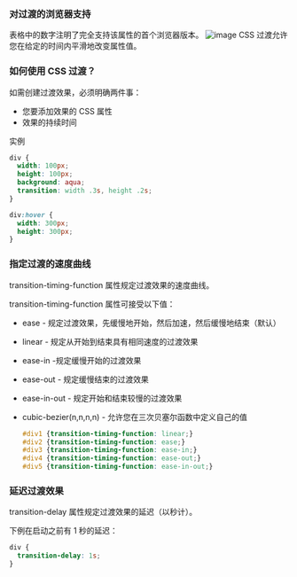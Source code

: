 ### 对过渡的浏览器支持

表格中的数字注明了完全支持该属性的首个浏览器版本。
![image](https://note.youdao.com/yws/public/resource/c99ad8ee8977e056429a6768b07877cb/WEB998c28b0c3a66578b0bf0cb93f3ee811/WEBRESOURCE12c08b35243363422d1da581b9bfd966?ynotemdtimestamp=1656685941051)
CSS 过渡允许您在给定的时间内平滑地改变属性值。

### 如何使用 CSS 过渡？

如需创建过渡效果，必须明确两件事：

- 您要添加效果的 CSS 属性
- 效果的持续时间

实例

```css
div {
  width: 100px;
  height: 100px;
  background: aqua;
  transition: width .3s, height .2s;
}

div:hover {
  width: 300px;
  height: 300px;
}
```

### 指定过渡的速度曲线

transition-timing-function 属性规定过渡效果的速度曲线。

transition-timing-function 属性可接受以下值：

- ease - 规定过渡效果，先缓慢地开始，然后加速，然后缓慢地结束（默认）
- linear - 规定从开始到结束具有相同速度的过渡效果
- ease-in -规定缓慢开始的过渡效果
- ease-out - 规定缓慢结束的过渡效果
- ease-in-out - 规定开始和结束较慢的过渡效果
- cubic-bezier(n,n,n,n) - 允许您在三次贝塞尔函数中定义自己的值
  
  ```css
  #div1 {transition-timing-function: linear;}
  #div2 {transition-timing-function: ease;}
  #div3 {transition-timing-function: ease-in;}
  #div4 {transition-timing-function: ease-out;}
  #div5 {transition-timing-function: ease-in-out;}
  ```

### 延迟过渡效果

transition-delay 属性规定过渡效果的延迟（以秒计）。

下例在启动之前有 1 秒的延迟：

```css
div {
  transition-delay: 1s;
}
```
